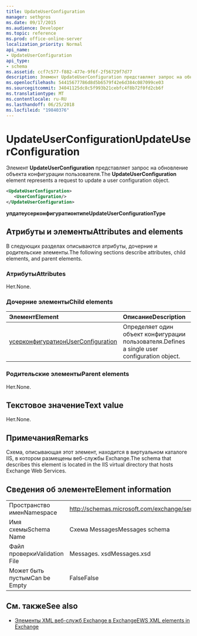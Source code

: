 ```yaml
---
title: UpdateUserConfiguration
manager: sethgros
ms.date: 09/17/2015
ms.audience: Developer
ms.topic: reference
ms.prod: office-online-server
localization_priority: Normal
api_name:
- UpdateUserConfiguration
api_type:
- schema
ms.assetid: ccf7c577-f882-477e-9f6f-2f56729f7d77
description: Элемент UpdateUserConfiguration представляет запрос на обновление объекта конфигурации пользователя.
ms.openlocfilehash: 54415677786d8d5b6579f42e6d384c087099ce03
ms.sourcegitcommit: 34041125dc8c5f993b21cebfc4f8b72f0fd2cb6f
ms.translationtype: MT
ms.contentlocale: ru-RU
ms.lasthandoff: 06/25/2018
ms.locfileid: "19840376"
---
```

# <a name="updateuserconfiguration"></a><span data-ttu-id="ec4bb-103">UpdateUserConfiguration</span><span class="sxs-lookup"><span data-stu-id="ec4bb-103">UpdateUserConfiguration</span></span>

<span data-ttu-id="ec4bb-104">Элемент **UpdateUserConfiguration** представляет запрос на обновление объекта конфигурации пользователя.</span><span class="sxs-lookup"><span data-stu-id="ec4bb-104">The **UpdateUserConfiguration** element represents a request to update a user configuration object.</span></span> 
  
```XML
<UpdateUserConfiguration>
   <UserConfiguration/>
</UpdateUserConfiguration>
```

 <span data-ttu-id="ec4bb-105">**упдатеусерконфигуратионтипе**</span><span class="sxs-lookup"><span data-stu-id="ec4bb-105">**UpdateUserConfigurationType**</span></span>
## <a name="attributes-and-elements"></a><span data-ttu-id="ec4bb-106">Атрибуты и элементы</span><span class="sxs-lookup"><span data-stu-id="ec4bb-106">Attributes and elements</span></span>

<span data-ttu-id="ec4bb-107">В следующих разделах описываются атрибуты, дочерние и родительские элементы.</span><span class="sxs-lookup"><span data-stu-id="ec4bb-107">The following sections describe attributes, child elements, and parent elements.</span></span>
  
### <a name="attributes"></a><span data-ttu-id="ec4bb-108">Атрибуты</span><span class="sxs-lookup"><span data-stu-id="ec4bb-108">Attributes</span></span>

<span data-ttu-id="ec4bb-109">Нет.</span><span class="sxs-lookup"><span data-stu-id="ec4bb-109">None.</span></span>
  
### <a name="child-elements"></a><span data-ttu-id="ec4bb-110">Дочерние элементы</span><span class="sxs-lookup"><span data-stu-id="ec4bb-110">Child elements</span></span>

|<span data-ttu-id="ec4bb-111">**Элемент**</span><span class="sxs-lookup"><span data-stu-id="ec4bb-111">**Element**</span></span>|<span data-ttu-id="ec4bb-112">**Описание**</span><span class="sxs-lookup"><span data-stu-id="ec4bb-112">**Description**</span></span>|
|:-----|:-----|
|[<span data-ttu-id="ec4bb-113">усерконфигуратион</span><span class="sxs-lookup"><span data-stu-id="ec4bb-113">UserConfiguration</span></span>](userconfiguration.md) <br/> |<span data-ttu-id="ec4bb-114">Определяет один объект конфигурации пользователя.</span><span class="sxs-lookup"><span data-stu-id="ec4bb-114">Defines a single user configuration object.</span></span>  <br/> |
   
### <a name="parent-elements"></a><span data-ttu-id="ec4bb-115">Родительские элементы</span><span class="sxs-lookup"><span data-stu-id="ec4bb-115">Parent elements</span></span>

<span data-ttu-id="ec4bb-116">Нет.</span><span class="sxs-lookup"><span data-stu-id="ec4bb-116">None.</span></span>
  
## <a name="text-value"></a><span data-ttu-id="ec4bb-117">Текстовое значение</span><span class="sxs-lookup"><span data-stu-id="ec4bb-117">Text value</span></span>

<span data-ttu-id="ec4bb-118">Нет.</span><span class="sxs-lookup"><span data-stu-id="ec4bb-118">None.</span></span>
  
## <a name="remarks"></a><span data-ttu-id="ec4bb-119">Примечания</span><span class="sxs-lookup"><span data-stu-id="ec4bb-119">Remarks</span></span>

<span data-ttu-id="ec4bb-120">Схема, описывающая этот элемент, находится в виртуальном каталоге IIS, в котором размещены веб-службы Exchange.</span><span class="sxs-lookup"><span data-stu-id="ec4bb-120">The schema that describes this element is located in the IIS virtual directory that hosts Exchange Web Services.</span></span>
  
## <a name="element-information"></a><span data-ttu-id="ec4bb-121">Сведения об элементе</span><span class="sxs-lookup"><span data-stu-id="ec4bb-121">Element information</span></span>

|||
|:-----|:-----|
|<span data-ttu-id="ec4bb-122">Пространство имен</span><span class="sxs-lookup"><span data-stu-id="ec4bb-122">Namespace</span></span>  <br/> |http://schemas.microsoft.com/exchange/services/2006/messages  <br/> |
|<span data-ttu-id="ec4bb-123">Имя схемы</span><span class="sxs-lookup"><span data-stu-id="ec4bb-123">Schema Name</span></span>  <br/> |<span data-ttu-id="ec4bb-124">Схема Messages</span><span class="sxs-lookup"><span data-stu-id="ec4bb-124">Messages schema</span></span>  <br/> |
|<span data-ttu-id="ec4bb-125">Файл проверки</span><span class="sxs-lookup"><span data-stu-id="ec4bb-125">Validation File</span></span>  <br/> |<span data-ttu-id="ec4bb-126">Messages. xsd</span><span class="sxs-lookup"><span data-stu-id="ec4bb-126">Messages.xsd</span></span>  <br/> |
|<span data-ttu-id="ec4bb-127">Может быть пустым</span><span class="sxs-lookup"><span data-stu-id="ec4bb-127">Can be Empty</span></span>  <br/> |<span data-ttu-id="ec4bb-128">False</span><span class="sxs-lookup"><span data-stu-id="ec4bb-128">False</span></span>  <br/> |
   
## <a name="see-also"></a><span data-ttu-id="ec4bb-129">См. также</span><span class="sxs-lookup"><span data-stu-id="ec4bb-129">See also</span></span>



- [<span data-ttu-id="ec4bb-130">Элементы XML веб-служб Exchange в Exchange</span><span class="sxs-lookup"><span data-stu-id="ec4bb-130">EWS XML elements in Exchange</span></span>](ews-xml-elements-in-exchange.md)

